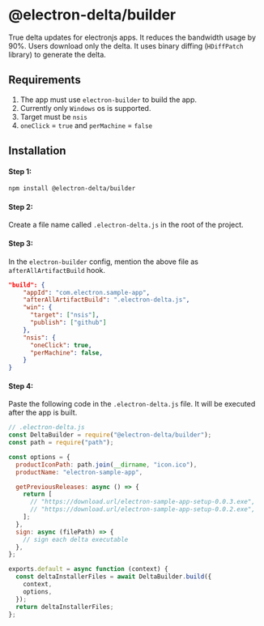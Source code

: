 # @electron-delta/builder

True delta updates for electronjs apps. It reduces the bandwidth usage by 90%. Users download only the delta. It uses binary diffing (`HDiffPatch` library) to generate the delta.

## Requirements

1. The app must use `electron-builder` to build the app.
2. Currently only `Windows` os is supported.
3. Target must be `nsis`
4. `oneClick` = `true` and `perMachine` = `false`

## Installation

#### Step 1:

```sh
npm install @electron-delta/builder
```

#### Step 2:

Create a file name called `.electron-delta.js` in the root of the project.

#### Step 3:

In the `electron-builder` config, mention the above file as `afterAllArtifactBuild` hook.

```json
"build": {
    "appId": "com.electron.sample-app",
    "afterAllArtifactBuild": ".electron-delta.js",
    "win": {
      "target": ["nsis"],
      "publish": ["github"]
    },
    "nsis": {
      "oneClick": true,
      "perMachine": false,
    }
}
```

#### Step 4:

Paste the following code in the `.electron-delta.js` file. It will be executed after the app is built.

```js
// .electron-delta.js
const DeltaBuilder = require("@electron-delta/builder");
const path = require("path");

const options = {
  productIconPath: path.join(__dirname, "icon.ico"),
  productName: "electron-sample-app",

  getPreviousReleases: async () => {
    return [
      // "https://download.url/electron-sample-app-setup-0.0.3.exe",
      // "https://download.url/electron-sample-app-setup-0.0.2.exe",
    ];
  },
  sign: async (filePath) => {
    // sign each delta executable
  },
};

exports.default = async function (context) {
  const deltaInstallerFiles = await DeltaBuilder.build({
    context,
    options,
  });
  return deltaInstallerFiles;
};
```

